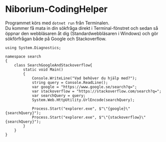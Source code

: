 # Niborium-CodingHelper

Programmet körs med ```dotnet run``` från Terminalen.\
Du kommer få mata in din sökfråga direkt i Terminal-fönstret och sedan så öppnar den webbläsaren åt dig (Standardwebbläsaren i Windows) och gör sökförfrågan både på Google och Stackoverflow.
```
using System.Diagnostics;

namespace search
{
    class SearchGoogleAndStackoverflow{
        static void Main()
        {
            Console.WriteLine("Vad behöver du hjälp med?");
            string query = Console.ReadLine();
            var google = "https://www.google.se/search?q=";
            var stackoverflow = "https://stackoverflow.com/search?q=";
            var searchQuery = query;
            System.Web.HttpUtility.UrlEncode(searchQuery);

            Process.Start("explorer.exe", $"\"{google}\"{searchQuery}");
            Process.Start("explorer.exe", $"\"{stackoverflow}\"{searchQuery}");
        }
    }
}
```
